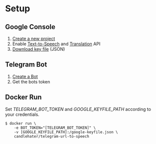 # Setup
## Google Console
1. [Create a new project](https://console.cloud.google.com/projectcreate)
2. Enable [Text-to-Speech](https://console.cloud.google.com/apis/api/texttospeech.googleapis.com/overview) and [Translation](https://console.cloud.google.com/apis/api/translate.googleapis.com/overview) API
3. [Download key file](https://console.cloud.google.com/apis/credentials/serviceaccountkey) (JSON) 

## Telegram Bot
1. [Create a Bot](https://core.telegram.org/bots#3-how-do-i-create-a-bot)
2. Get the bots token

## Docker Run
Set *TELEGRAM_BOT_TOKEN* and *GOOGLE_KEYFILE_PATH* according to your credentials.

    $ docker run \
        -e BOT_TOKEN="[TELEGRAM_BOT_TOKEN]" \
        -v [GOOGLE_KEYFILE_PATH]:/google-keyfile.json \
        candlehater/telegram-url-to-speech
